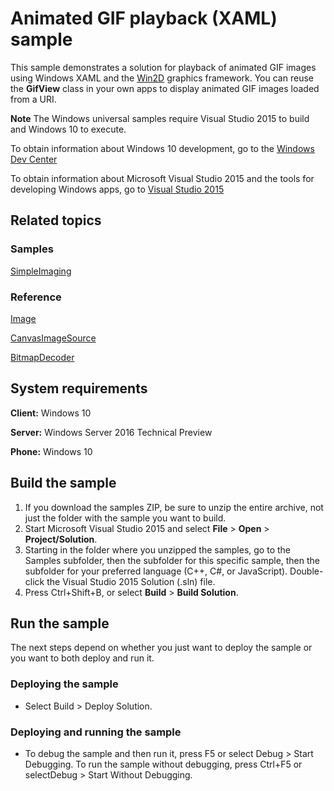 <!---
  category: GraphicsAndAnimation
  samplefwlink: http://go.microsoft.com/fwlink/p/?LinkId=624046
--->
# Animated GIF playback (XAML) sample

This sample demonstrates a solution for playback of animated GIF images using Windows XAML and the [Win2D](https://github.com/Microsoft/win2d "Win2D GitHub page") graphics framework. You can reuse the **GifView** class in your own apps to display animated GIF images loaded from a URI.

**Note** The Windows universal samples require Visual Studio 2015 to build and Windows 10 to execute.
 
To obtain information about Windows 10 development, go to the [Windows Dev Center](http://go.microsoft.com/fwlink/?LinkID=532421)

To obtain information about Microsoft Visual Studio 2015 and the tools for developing Windows apps, go to [Visual Studio 2015](http://go.microsoft.com/fwlink/?LinkID=532422)

## Related topics

### Samples


[SimpleImaging](https://github.com/Microsoft/Windows-universal-samples/tree/master/Samples/SimpleImaging)

### Reference

[Image](https://msdn.microsoft.com/library/windows/apps/windows.ui.xaml.controls.image.aspx)

[CanvasImageSource](http://microsoft.github.io/Win2D/html/T_Microsoft_Graphics_Canvas_UI_Xaml_CanvasImageSource.htm)

[BitmapDecoder](https://msdn.microsoft.com/library/windows/apps/windows.graphics.imaging.bitmapdecoder.aspx)

## System requirements

**Client:** Windows 10 

**Server:** Windows Server 2016 Technical Preview

**Phone:**  Windows 10 

## Build the sample

1. If you download the samples ZIP, be sure to unzip the entire archive, not just the folder with the sample you want to build. 
2. Start Microsoft Visual Studio 2015 and select **File** \> **Open** \> **Project/Solution**.
3. Starting in the folder where you unzipped the samples, go to the Samples subfolder, then the subfolder for this specific sample, then the subfolder for your preferred language (C++, C#, or JavaScript). Double-click the Visual Studio 2015 Solution (.sln) file.
4. Press Ctrl+Shift+B, or select **Build** \> **Build Solution**.

## Run the sample

The next steps depend on whether you just want to deploy the sample or you want to both deploy and run it.

### Deploying the sample

- Select Build > Deploy Solution. 

### Deploying and running the sample

- To debug the sample and then run it, press F5 or select Debug >  Start Debugging. To run the sample without debugging, press Ctrl+F5 or selectDebug > Start Without Debugging. 
